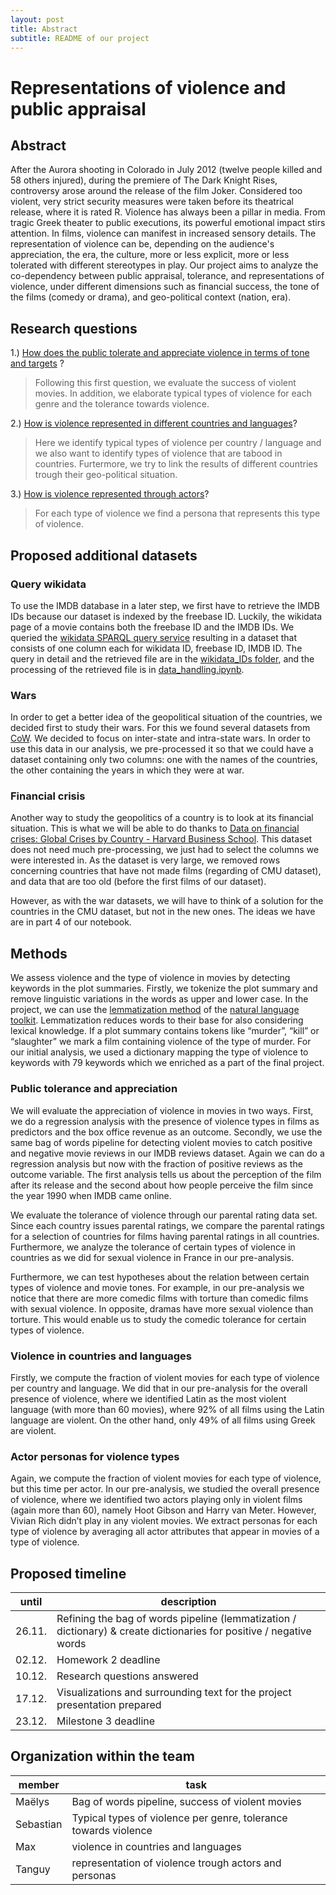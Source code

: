 ```yaml
---
layout: post
title: Abstract
subtitle: README of our project
---
```


# Representations of violence and public appraisal

## Abstract 
After the Aurora shooting in Colorado in July 2012 (twelve people killed and 58 others injured), during the premiere of The Dark Knight Rises, controversy arose around the release of the film Joker. Considered too violent, very strict security measures were taken before its theatrical release, where it is rated R. Violence has always been a pillar in media. From tragic Greek theater to public executions, its powerful emotional impact stirs attention. In films, violence can manifest in increased sensory details. The representation of violence can be, depending on the audience's appreciation, the era, the culture, more or less explicit, more or less tolerated with different stereotypes in play. Our project aims to analyze the co-dependency between public appraisal, tolerance, and representations of violence, under different dimensions such as financial success, the tone of the films (comedy or drama), and geo-political context (nation, era).

## Research questions 

1.) [How does the public tolerate and appreciate violence in terms of tone and targets]() ?
> Following this first question, we evaluate the success of violent movies. In addition, we elaborate typical types of violence for each genre and the tolerance towards violence. 

2.) [How is violence represented in different countries and languages](https://maelysbillon.github.io/beautiful-jekyll/second-research-question/)? 
> Here we identify typical types of violence per country / language and we also want to identify types of violence that are tabood in countries. Furtermore, we try to link the results of different countries trough their geo-political situation. 

3.) [How is violence represented through actors]()? 
> For each type of violence we find a persona that represents this type of violence. 

## Proposed additional datasets

### Query wikidata

To use the IMDB database in a later step, we first have to retrieve the IMDB IDs because our dataset is indexed by the freebase ID. Luckily, the wikidata page of a movie contains both the freebase ID and the IMDB IDs. We queried the [wikidata SPARQL query service](https://query.wikidata.org/) resulting in a dataset that consists of one column each for wikidata ID, freebase ID, IMDB ID. The query in detail and the retrieved file are in the [wikidata_IDs folder](/wikidata_IDs/), and the processing of the retrieved file is in [data_handling.ipynb](/data_handling.ipynb). 

### Wars

In order to get a better idea of the geopolitical situation of the countries, we decided first to study their wars. For this we found several datasets from [CoW](https://correlatesofwar.org/data-sets/cow-war/). We decided to focus on inter-state and intra-state wars. In order to use this data in our analysis, we pre-processed it so that we could have a dataset containing only two columns: one with the names of the countries, the other containing the years in which they were at war. 

### Financial crisis

Another way to study the geopolitics of a country is to look at its financial situation. This is what we will be able to do thanks to [Data on financial crises: Global Crises by Country - Harvard Business School](https://www.hbs.edu/behavioral-finance-and-financial-stability/data/Pages/global.aspx).
This dataset does not need much pre-processing, we just had to select the columns we were interested in. As the dataset is very large, we removed rows concerning countries that have not made films (regarding of CMU dataset), and data that are too old (before the first films of our dataset).

However, as with the war datasets, we will have to think of a solution for the countries in the CMU dataset, but not in the new ones. The ideas we have are in part 4 of our notebook.



## Methods 

We assess violence and the type of violence in movies by detecting keywords in the plot summaries. Firstly, we tokenize the plot summary and remove linguistic variations in the words as upper and lower case. In the project, we can use the [lemmatization method](https://www.nltk.org/api/nltk.stem.wordnet.html?highlight=wordnetlemmatizer#nltk.stem.wordnet.WordNetLemmatizer) of the [natural language toolkit](https://www.nltk.org/). Lemmatization reduces words to their base for also considering lexical knowledge. If a plot summary contains tokens like “murder”, “kill” or “slaughter” we mark a film containing violence of the type of murder. For our initial analysis, we used a dictionary mapping the type of violence to keywords with 79 keywords which we enriched as a part of the final project. 

### Public tolerance and appreciation

We will evaluate the appreciation of violence in movies in two ways. First, we do a regression analysis with the presence of violence types in films as predictors and the box office revenue as an outcome. Secondly, we use the same bag of words pipeline for detecting violent movies to catch positive and negative movie reviews in our IMDB reviews dataset. Again we can do a regression analysis but now with the fraction of positive reviews as the outcome variable. The first analysis tells us about the perception of the film after its release and the second about how people perceive the film since the year 1990 when IMDB came online. 

We evaluate the tolerance of violence through our parental rating data set. Since each country issues parental ratings, we compare the parental ratings for a selection of countries for films having parental ratings in all countries. Furthermore, we analyze the tolerance of certain types of violence in countries as we did for sexual violence in France in our pre-analysis. 

Furthermore, we can test hypotheses about the relation between certain types of violence and movie tones. For example, in our pre-analysis we notice that there are more comedic films with torture than comedic films with sexual violence. In opposite, dramas have more sexual violence than torture. This would enable us to study the comedic tolerance for certain types of violence.

### Violence in countries and languages 

Firstly, we compute the fraction of violent movies for each type of violence per country and language. We did that in our pre-analysis for the overall presence of violence, where we identified Latin as the most violent language (with more than 60 movies), where 92% of all films using the Latin language are violent. On the other hand, only 49% of all films using Greek are violent.

### Actor personas for violence types 

Again, we compute the fraction of violent movies for each type of violence, but this time per actor. In our pre-analysis, we studied the overall presence of violence, where we identified two actors playing only in violent films (again more than 60), namely Hoot Gibson and Harry van Meter. However, Vivian Rich didn’t play in any violent movies. We extract personas for each type of violence by averaging all actor attributes that appear in movies of a type of violence. 

## Proposed timeline

| until | description |
| ----- | ------| 
|26.11. |  Refining the bag of words pipeline (lemmatization / dictionary) & create dictionaries for positive / negative words |
|02.12. |  Homework 2 deadline |
|10.12. |  Research questions answered|
|17.12. |  Visualizations and surrounding text for the project presentation prepared |
|23.12. |  Milestone 3 deadline|

## Organization within the team

| member | task |
| --- | --- |
| Maëlys | Bag of words pipeline, success of violent movies |
| Sebastian | Typical types of violence per genre, tolerance towards violence |
| Max| violence in countries and languages |
| Tanguy | representation of violence trough actors and personas |  
